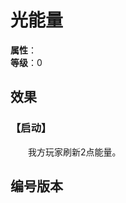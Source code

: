 
<script setup>
let list = [
    { number: "SP01-021", url: "/packs/SP01" },
    { number: "2AGB-029", url: "/packs/2AGB" }
]
</script>

# 光能量

**属性**：<CardAttribute text="光"/><br/>
**等级**：0

## 效果

### 【启动】

&emsp;&emsp;我方玩家刷新2点能量。

## 编号版本

<CardNumberBox :list="list"/>
